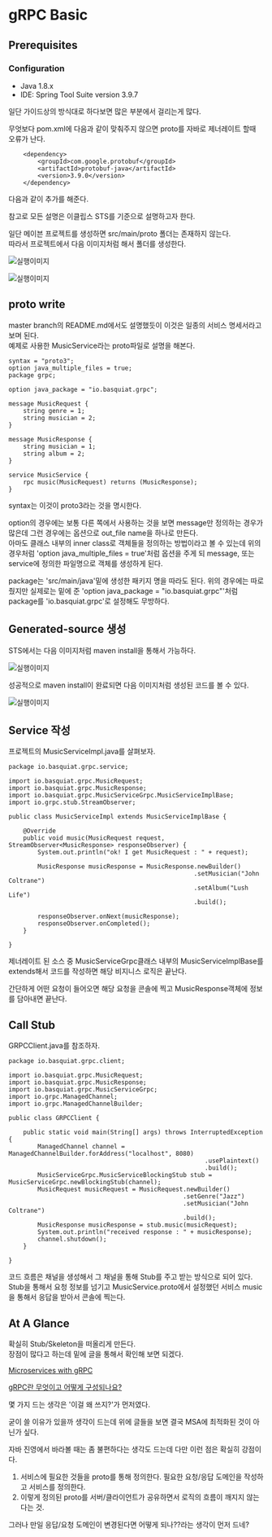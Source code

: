 # gRPC Basic

## Prerequisites

### Configuration
- Java 1.8.x
- IDE: Spring Tool Suite version 3.9.7


일단 가이드상의 방식대로 하다보면 많은 부분에서 걸리는게 많다.    

무엇보다 pom.xml에 다음과 같이 맞춰주지 않으면 proto를 자바로 제너레이트 할때 오류가 난다.

```
	<dependency>
		<groupId>com.google.protobuf</groupId>
		<artifactId>protobuf-java</artifactId>
		<version>3.9.0</version>
	</dependency>
```

다음과 같이 추가를 해준다.

참고로 모든 설명은 이클립스 STS를 기준으로 설명하고자 한다.    


일단 메이븐 프로젝트를 생성하면 src/main/proto 폴더는 존재하지 않는다.    
따라서 프로젝트에서 다음 이미지처럼 해서 폴더를 생성한다.


![실행이미지](https://github.com/basquiat78/gRPC-with-springboot/blob/grpc-basic/capture/shot1.png)    


![실행이미지](https://github.com/basquiat78/gRPC-with-springboot/blob/grpc-basic/capture/shot2.png)    


## proto write    

master branch의 README.md에서도 설명했듯이 이것은 일종의 서비스 명세서라고 보며 된다.    
예제로 사용한 MusicService라는 proto파일로 설명을 해본다.

```
syntax = "proto3";
option java_multiple_files = true;
package grpc;

option java_package = "io.basquiat.grpc";

message MusicRequest {
    string genre = 1;
    string musician = 2;
}

message MusicResponse {
    string musician = 1;
    string album = 2;
}

service MusicService {
    rpc music(MusicRequest) returns (MusicResponse);
}

```

syntax는 이것이 proto3라는 것을 명시한다.   

option의 경우에는 보통 다른 쪽에서 사용하는 것을 보면 message만 정의하는 경우가 많은데 그런 경우에는 옵션으로 out_file name을 하나로 만든다.    
아마도 클래스 내부의 inner class로 객체들을 정의하는 방법이라고 볼 수 있는데 위의 경우처럼 'option java_multiple_files = true'처럼 옵션을 주게 되 message, 또는 service에 정의한 파일명으로 객체를 생성하게 된다.

package는 'src/main/java'밑에 생성한 패키지 명을 따라도 된다. 위의 경우에는 따로 줬지만 실제로는 밑에 준 'option java_package = "io.basquiat.grpc"'처럼 package를 'io.basquiat.grpc'로 설정해도 무방하다.    


## Generated-source 생성    

STS에서는 다음 이미지처럼 maven install을 통해서 가능하다.    

![실행이미지](https://github.com/basquiat78/gRPC-with-springboot/blob/grpc-basic/capture/shot3.png)    

성공적으로 maven install이 완료되면 다음 이미지처럼 생성된 코드를 볼 수 있다.    

![실행이미지](https://github.com/basquiat78/gRPC-with-springboot/blob/grpc-basic/capture/shot4.png)    


## Service 작성    

프로젝트의 MusicServiceImpl.java를 살펴보자.    

```
package io.basquiat.grpc.service;

import io.basquiat.grpc.MusicRequest;
import io.basquiat.grpc.MusicResponse;
import io.basquiat.grpc.MusicServiceGrpc.MusicServiceImplBase;
import io.grpc.stub.StreamObserver;

public class MusicServiceImpl extends MusicServiceImplBase {

	@Override
	public void music(MusicRequest request, StreamObserver<MusicResponse> responseObserver) {
		System.out.println("ok! I get MusicRequest : " + request);
	
		MusicResponse musicResponse = MusicResponse.newBuilder()
												   .setMusician("John Coltrane")
												   .setAlbum("Lush Life")
												   .build();
		
		responseObserver.onNext(musicResponse);
		responseObserver.onCompleted();
	}
	
}

```
제너레이트 된 소스 중 MusicServiceGrpc클래스 내부의 MusicServiceImplBase를 extends해서 코드를 작성하면 해당 비지니스 로직은 끝난다.    

간단하게 어떤 요청이 들어오면 해당 요청을 콘솔에 찍고 MusicResponse객체에 정보를 담아내면 끝난다.     



## Call Stub    

GRPCClient.java를 참조하자.    


```
package io.basquiat.grpc.client;

import io.basquiat.grpc.MusicRequest;
import io.basquiat.grpc.MusicResponse;
import io.basquiat.grpc.MusicServiceGrpc;
import io.grpc.ManagedChannel;
import io.grpc.ManagedChannelBuilder;

public class GRPCClient {
    
	public static void main(String[] args) throws InterruptedException {
		ManagedChannel channel = ManagedChannelBuilder.forAddress("localhost", 8080)
													  .usePlaintext()
													  .build();
		MusicServiceGrpc.MusicServiceBlockingStub stub = MusicServiceGrpc.newBlockingStub(channel);
		MusicRequest musicRequest = MusicRequest.newBuilder()
												.setGenre("Jazz")
												.setMusician("John Coltrane")
												.build();
		MusicResponse musicResponse = stub.music(musicRequest);
		System.out.println("received response : " + musicResponse);
		channel.shutdown();
	}

}

```

코드 흐름은 채널을 생성해서 그 채널을 통해 Stub를 주고 받는 방식으로 되어 있다.    
Stub을 통해서 요청 정보를 넘기고 MusicService.proto에서 설정했던 서비스 music을 통해서 응답을 받아서 콘솔에 찍는다.   


## At A Glance    

확실히 Stub/Skeleton을 떠올리게 만든다.    
장점이 많다고 하는데 밑에 글을 통해서 확인해 보면 되겠다.


[Microservices with gRPC](https://medium.com/@goinhacker/microservices-with-grpc-d504133d191d)    



[gRPC란 무엇이고 어떻게 구성되나요?](https://widian.github.io/blog/2018/11/23/grdc-%EC%A0%95%EB%A6%AC.html)    


몇 가지 드는 생각은 '이걸 왜 쓰지?'가 먼저였다.    

굳이 쓸 이유가 있을까 생각이 드는데 위에 글들을 보면 결국 MSA에 최적화된 것이 아닌가 싶다.    

자바 진영에서 바라볼 때는 좀 불편하다는 생각도 드는데 다만 이런 점은 확실히 강점이다.    

1. 서비스에 필요한 것들을 proto를 통해 정의한다. 필요한 요청/응답 도메인을 작성하고 서비스를 정의한다.    
2. 이렇게 정의된 proto를 서버/클라이언트가 공유하면서 로직의 흐름이 깨지지 않는다는 것.    


그러나 만일 응답/요청 도메인이 변경된다면 어떻게 되나??라는 생각이 먼저 드네?   
